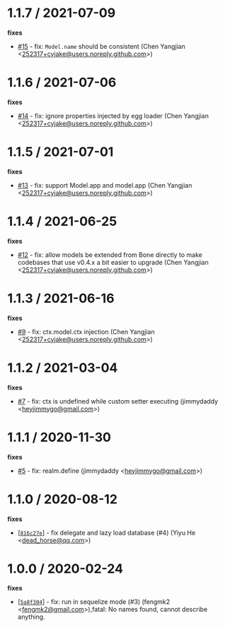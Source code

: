 1.1.7 / 2021-07-09
==================

**fixes**
  * [#15](https://github.com/eggjs/egg-orm/pull/15) - fix: `Model.name` should be consistent (Chen Yangjian <<252317+cyjake@users.noreply.github.com>>)

1.1.6 / 2021-07-06
==================

**fixes**
  * [#14](https://github.com/eggjs/egg-orm/pull/14) - fix: ignore properties injected by egg loader (Chen Yangjian <<252317+cyjake@users.noreply.github.com>>)

1.1.5 / 2021-07-01
==================

**fixes**
  * [#13](https://github.com/eggjs/egg-orm/pull/13) - fix: support Model.app and model.app (Chen Yangjian <<252317+cyjake@users.noreply.github.com>>)

1.1.4 / 2021-06-25
==================

**fixes**
  * [#12](https://github.com/eggjs/egg-orm/pull/12) - fix: allow models be extended from Bone directly to make codebases that use v0.4.x a bit easier to upgrade (Chen Yangjian <<252317+cyjake@users.noreply.github.com>>)

1.1.3 / 2021-06-16
==================

**fixes**
  * [#9](https://github.com/eggjs/egg-orm/pull/9) - fix: ctx.model.ctx injection (Chen Yangjian <<252317+cyjake@users.noreply.github.com>>)

1.1.2 / 2021-03-04
==================

**fixes**
  * [#7](https://github.com/eggjs/egg-orm/pull/7) - fix: ctx is undefined while custom setter executing (jimmydaddy <<heyjimmygo@gmail.com>>)

1.1.1 / 2020-11-30
==================

**fixes**
  * [#5](https://github.com/eggjs/egg-orm/pull/5) - fix: realm.define (jimmydaddy <<heyjimmygo@gmail.com>>)

1.1.0 / 2020-08-12
==================

**fixes**
  * [[`816c27e`](http://github.com/eggjs/egg-orm/commit/816c27ef33b8fc19e43cb0dfa835ff737c8f3551)] - fix delegate and lazy load database (#4) (Yiyu He <<dead_horse@qq.com>>)

1.0.0 / 2020-02-24
==================

**fixes**
  * [[`5a8f304`](http://github.com/eggjs/egg-orm/commit/5a8f304177d59381391e890d92f9e7acd923ca76)] - fix: run in sequelize mode (#3) (fengmk2 <<fengmk2@gmail.com>>),fatal: No names found, cannot describe anything.
